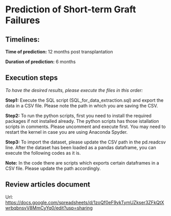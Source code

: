 # Prediction of Short-term Graft Failures 

## Timelines: 
**Time of prediction:** 12 months post transplantation

**Duration of prediction:** 6 months

## Execution steps
*To have the desired results, please execute the files in this order:*

**Step1:** Execute the SQL script (SQL_for_data_extraction.sql) and export the data in a CSV file. Please note the path in which you are saving the CSV.

**Step2:** To run the python scripts, first you need to install the required packages if not installed already. The python scripts has those istallation scripts in comments. Please uncomment and execute first. You may need to restart the kernel in case you are using Anaconda Spyder.

**Step3:** To import the dataset, please update the CSV path in the pd.readcsv line. After the dataset has been loaded as a pandas dataframe, you can execute the following codes as it is.

**Note:** In the code there are scripts which exports certain dataframes in a CSV file. Please update the path accordingly. 

## Review articles document
Url: https://docs.google.com/spreadsheets/d/1zoQf0eF9ykTymUZkser3ZFkQtXwrbqbnsvV8MmCyYq0/edit?usp=sharing
